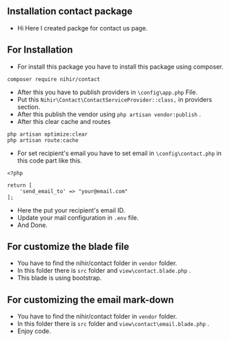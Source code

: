 ## Installation contact package
- Hi Here I created packge for contact us page.
## For Installation

- For install this package you have to install this package using composer.

``` 
composer require nihir/contact
```

- After this you have to publish providers in ```\config\app.php``` File.
- Put this ```Nihir\Contact\ContactServiceProvider::class,``` in providers section.
- After this publish the vendor using ```php artisan vendor:publish``` .
- After this clear cache and routes

```
php artisan optimize:clear
php artisan route:cache
```
- For set recipient's email you have to set email in ```\config\contact.php``` in this code part like this.

```
<?php

return [
    'send_email_to' => "your@email.com"
];
```

- Here the put your recipient's email ID.
- Update your mail configuration in ```.env``` file.
- And Done.

## For customize the blade file

- You have to find the nihir/contact folder in ```vendor``` folder.
- In this folder there is ```src``` folder and ```view\contact.blade.php``` .
- This blade is using bootstrap.

## For customizing the email mark-down

- You have to find the nihir/contact folder in ```vendor``` folder.
- In this folder there is ```src``` folder and ```view\contact\email.blade.php``` .
- Enjoy code.
